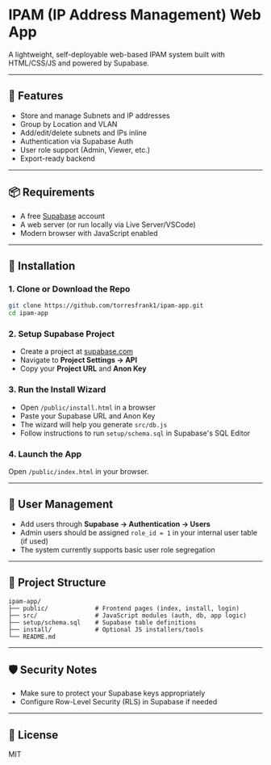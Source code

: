 # IPAM (IP Address Management) Web App

A lightweight, self-deployable web-based IPAM system built with HTML/CSS/JS and powered by Supabase.

---

## 🚀 Features
- Store and manage Subnets and IP addresses
- Group by Location and VLAN
- Add/edit/delete subnets and IPs inline
- Authentication via Supabase Auth
- User role support (Admin, Viewer, etc.)
- Export-ready backend

---

## 📦 Requirements
- A free [Supabase](https://supabase.com) account
- A web server (or run locally via Live Server/VSCode)
- Modern browser with JavaScript enabled

---

## 🔧 Installation

### 1. Clone or Download the Repo
```bash
git clone https://github.com/torresfrank1/ipam-app.git
cd ipam-app
```

### 2. Setup Supabase Project
- Create a project at [supabase.com](https://supabase.com)
- Navigate to **Project Settings → API**
- Copy your **Project URL** and **Anon Key**

### 3. Run the Install Wizard
- Open `/public/install.html` in a browser
- Paste your Supabase URL and Anon Key
- The wizard will help you generate `src/db.js`
- Follow instructions to run `setup/schema.sql` in Supabase's SQL Editor

### 4. Launch the App
Open `/public/index.html` in your browser.

---

## 👥 User Management
- Add users through **Supabase → Authentication → Users**
- Admin users should be assigned `role_id = 1` in your internal user table (if used)
- The system currently supports basic user role segregation

---

## 📁 Project Structure
```
ipam-app/
├── public/             # Frontend pages (index, install, login)
├── src/                # JavaScript modules (auth, db, app logic)
├── setup/schema.sql    # Supabase table definitions
├── install/            # Optional JS installers/tools
└── README.md
```

---

## 🛡️ Security Notes
- Make sure to protect your Supabase keys appropriately
- Configure Row-Level Security (RLS) in Supabase if needed

---

## 📄 License
MIT
